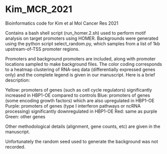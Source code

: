 # Kim_MCR_2021
Bioinformatics code for Kim et al Mol Cancer Res 2021

Contains a bash shell script (run_homer.2.sh) used to perform motif analysis on target promoters using HOMER. Backgrounds were generated using the python script select_random.py, which samples from a list of 1kb upstream-of-TSS promoter regions.

Promoters and background promoters are included, along with promoter locations sampled to make background files. The color coding corresponds to a heatmap clustering of RNA-seq data (differentially expressed genes only) and the complete legend is given in our manuscript. Here is a brief description:

Yellow: promoters of genes (such as cell cycle regulators) significantly increased in HBP1-OE compared to controls
Blue: promoters of genes (some encoding growth factors) which are also upregulated in HBP1-OE
Purple: promoters of genes (type I interferon pathways or ncRNA processing) significantly  downregulated  in HBP1-OE
Red: same as purple
Green: other genes

Other methodological details (alignment, gene counts, etc) are given in the manuscript.

Unfortunately the random seed used to generate the background was not recorded.
